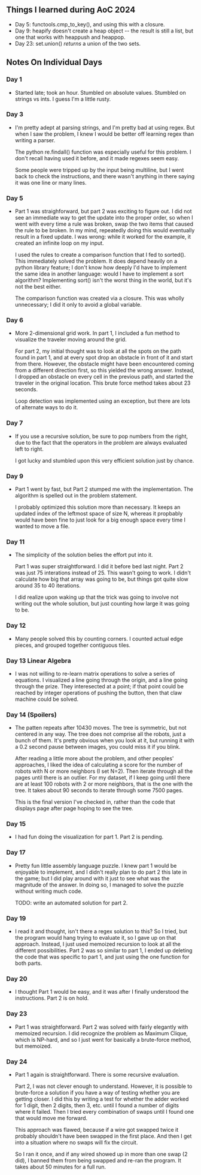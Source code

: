 ## Things I learned during AoC 2024

  - Day 5: functools.cmp_to_key(), and using this with a closure.
  - Day 9: heapify doesn't create a heap object -- the result is still
           a list, but one that works with heappush and heappop.
  - Day 23: set.union() *returns* a union of the two sets.


## Notes On Individual Days

### Day 1

  - Started late; took an hour. Stumbled on absolute values. Stumbled on
    strings vs ints. I guess I'm a little rusty.

### Day 3

  - I'm pretty adept at parsing strings, and I'm pretty bad at using regex.
    But when I saw the problem, I knew I would be better off learning regex
    than writing a parser.

    The python re.findall() function was especially useful for this problem.
    I don't recall having used it before, and it made regexes seem easy.

    Some people were tripped up by the input being multiline, but I went
    back to check the instructions, and there wasn't anything in there
    saying it was one line or many lines.

### Day 5

  - Part 1 was straighforward, but part 2 was exciting to figure out.
    I did not see an immediate way to get the update into the proper order,
    so when I went with every time a rule was broken, swap the two items that
    caused the rule to be broken. In my mind, repeatedly doing this would
    eventually result in a fixed update. I was wrong: while it worked for the
    example, it created an infinite loop on my input.

    I used the rules to create a comparison function that I fed to sorted().
    This immediately solved the problem. It does depend heavily on a python
    library feature; I don't know how deeply I'd have to implement the same
    idea in another language: would I have to implement a sort algorithm?
    Implementing sort() isn't the worst thing in the world, but it's not the
    best either.

    The comparison function was created via a closure. This was wholly
    unnecessary; I did it only to avoid a global variable.

### Day 6

  - More 2-dimensional grid work. In part 1, I included a fun method to
    visualize the traveler moving around the grid.

    For part 2, my initial thought was to look at all the spots on the
    path found in part 1, and at every spot drop an obstacle in front of
    it and start from there. However, the obstacle might have been
    encountered coming from a different direction first, so this yielded
    the wrong answer. Instead, I dropped an obstacle on every cell in the
    previous path, and started the traveler in the original location. This
    brute force method takes about 23 seconds.

    Loop detection was implemented using an exception, but there are lots
    of alternate ways to do it.

### Day 7

  - If you use a recursive solution, be sure to pop numbers from the right,
    due to the fact that the operators in the problem are always evaluated
    left to right.

    I got lucky and stumbled upon this very efficient solution just by
    chance.

### Day 9

  - Part 1 went by fast, but Part 2 stumped me with the implementation.
    The algorithm is spelled out in the problem statement.

    I probably optimized this solution more than necessary. It keeps an
    updated index of the leftmost space of size N, whereas it propbably
    would have been fine to just look for a big enough space every time
    I wanted to move a file.

### Day 11

  - The simplicity of the solution belies the effort put into it.

    Part 1 was super straightforward. I did it before bed last night.
    Part 2 was just 75 interations instead of 25. This wasn't going to
    work. I didn't calculate how big that array was going to be, but things
    got quite slow around 35 to 40 iterations.

    I did realize upon waking up that the trick was going to involve
    not writing out the whole solution, but just counting how large it
    was going to be.

### Day 12

  - Many people solved this by counting corners. I counted actual edge
    pieces, and grouped together contiguous tiles.

### Day 13 Linear Algebra

  - I was not willing to re-learn matrix operations to solve a series of
    equations. I visualized a line going through the origin, and a line
    going through the prize. They interesected at a point; if that point
    could be reached by integer operations of pushing the button, then that
    claw machine could be solved.

### Day 14 (Spoilers)

  - The patten repeats after 10430 moves. The tree is symmetric, but not
    centered in any way. The tree does not comprise all the robots, just
    a bunch of them. It's pretty obvious when you look at it, but running
    it with a 0.2 second pause between images, you could miss it if you
    blink.

    After reading a little more about the problem, and other peoples'
    approaches, I liked the idea of calculating a score for the number of
    robots with N or more neighbors (I set N=2). Then iterate through all
    the pages until there is an outlier. For my dataset, if I keep going
    until there are at least 100 robots with 2 or more neighbors, that is
    the one with the tree. It takes about 90 seconds to iterate through
    some 7500 pages.

    This is the final version I've checked in, rather than the code that
    displays page after page hoping to see the tree.
 
### Day 15

  - I had fun doing the visualization for part 1. Part 2 is pending.

### Day 17

  - Pretty fun little assembly language puzzle. I knew part 1 would be
    enjoyable to implement, and I didn't really plan to do part 2 this late
    in the game; but I did play around with it just to see what was the
    magnitude of the answer. In doing so, I managed to solve the puzzle
    without writing much code.

    TODO: write an automated solution for part 2.

### Day 19

  - I read it and thought, isn't there a regex solution to this? So I tried,
    but the program would hang trying to evaluate it, so I gave up on that
    approach. Instead, I just used memoized recursion to look at all the
    different possibilities. Part 2 was so similar to part 1, I ended up
    deleting the code that was specific to part 1, and just using the one
    function for both parts.

### Day 20

  - I thought Part 1 would be easy, and it was after I finally understood the
    instructions. Part 2 is on hold.


### Day 23

  - Part 1 was straightforward. Part 2 was solved with fairly elegantly
    with memoized recursion. I did recognize the problem as Maximum Clique,
    which is NP-hard, and so I just went for basically a brute-force method,
    but memoized.

### Day 24

  - Part 1 again is straightforward. There is some recursive evaluation.

    Part 2, I was not clever enough to understand. However, it is possible to
    brute-force a solution if you have a way of testing whether you are getting
    closer. I did this by writing a test for whether the adder worked for 1
    digit, then 2 digits, then 3, etc. until I found a number of digits where
    it failed. Then I tried every combination of swaps until I found one that
    would move me forward.

    This approach was flawed, because if a wire got swapped twice it probably
    shouldn't have been swapped in the first place. And then I get into a
    situation where no swaps will fix the circuit.

    So I ran it once, and if any wired showed up in more than one swap (2 did),
    I banned them from being swapped and re-ran the program. It takes about
    50 minutes for a full run.
